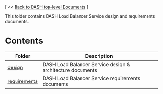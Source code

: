 [ << [Back to DASH top-level Documents](../README.md#contents) ]

This folder contains DASH Load Balancer Service design and requirements documents.

# Contents

| Folder                                                 | Description                                  |
| ------------------------------------------------------ | -------------------------------------------- |
| [design](design/README.md)                             | DASH Load Balancer Service design & architecture documents |
| [requirements](requirements/README.md)                 | DASH Load Balancer Service requirements documents         |
